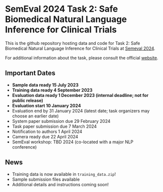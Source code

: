 # SemEval 2024 Task 2: Safe Biomedical Natural Language Inference for Clinical Trials

This is the github repository hosting data and code for Task 2: Safe Biomedical Natural Language Inference for Clinical Trials at [Semeval 2024](https://semeval.github.io/SemEval2024/). 

For additional information about the task, please consult the official [website](https://sites.google.com/view/nli4ct/home).

## Important Dates
* **Sample data ready 15 July 2023**
* **Training data ready 4 September 2023**
* **Evaluation data ready 1 December 2023 (internal deadline; not for public release)**
* **Evaluation start 10 January 2024**
* Evaluation end by 31 January 2024 (latest date; task organizers may choose an earlier date)
* System paper submission due 29 February 2024
* Task paper submission due 7 March 2024
* Notification to authors 1 April 2024
* Camera ready due 22 April 2024
* SemEval workshop: TBD 2024 (co-located with a major NLP conference)

## News

* Training data is now available in `training_data.zip`!
* Sample submission files available
* Additional details and instructions coming soon!

